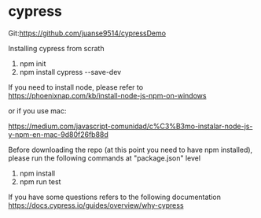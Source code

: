 # cypress

Git:https://github.com/juanse9514/cypressDemo

Installing cypress from scrath
1) npm init
2) npm install cypress --save-dev

If you need to install node, please refer to https://phoenixnap.com/kb/install-node-js-npm-on-windows

or if you use mac:

https://medium.com/javascript-comunidad/c%C3%B3mo-instalar-node-js-y-npm-en-mac-9d80f26fb88d


Before downloading the repo (at this point you need to have npm installed), please run the following commands at "package.json" level

1) npm install
2) npm run test 

If you have some questions refers to the following documentation https://docs.cypress.io/guides/overview/why-cypress

